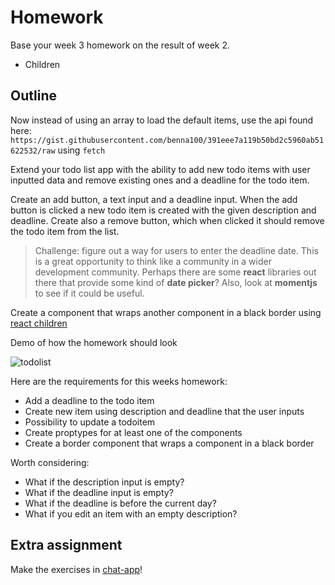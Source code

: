 # Homework

Base your week 3 homework on the result of week 2.

- Children

## Outline

Now instead of using an array to load the default items, use the api found here: `https://gist.githubusercontent.com/benna100/391eee7a119b50bd2c5960ab51622532/raw` using `fetch`

Extend your todo list app with the ability to add new todo items with user inputted data and remove existing ones and a deadline for the todo item.

Create an add button, a text input and a deadline input. When the add button is clicked a new todo item is created with the given
description and deadline. Create also a remove button, which when clicked it should remove the todo item from the list.

> Challenge: figure out a way for users to enter the deadline date. This is a great opportunity to think like a community in a wider development community. Perhaps there are some **react** libraries out there that provide some kind of **date picker**? Also, look at **momentjs** to see if it could be useful.

Create a component that wraps another component in a black border using [react children](https://medium.com/javascript-in-plain-english/how-to-use-props-children-in-react-7d6ab5836c9d)

Demo of how the homework should look

![todolist](assets/todolist.gif)

Here are the requirements for this weeks homework:
- Add a deadline to the todo item
- Create new item using description and deadline that the user inputs
- Possibility to update a todoitem
- Create proptypes for at least one of the components
- Create a border component that wraps a component in a black border

Worth considering:
- What if the description input is empty?
- What if the deadline input is empty?
- What if the deadline is before the current day?
- What if you edit an item with an empty description?

## Extra assignment

Make the exercises in [chat-app](/documentation/chat-app/Exercises.md)!